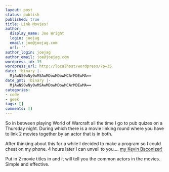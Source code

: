 ```yaml
---
layout: post
status: publish
published: true
title: Link Movies!
author:
  display_name: Joe Wright
  login: joejag
  email: joe@joejag.com
  url: ''
author_login: joejag
author_email: joe@joejag.com
wordpress_id: 35
wordpress_url: http://localhost/wordpress/?p=35
date: !binary |-
  MjAwNS0wNy0wMSAwMDowMDowMCArMDEwMA==
date_gmt: !binary |-
  MjAwNS0wNy0wMSAwMDowMDowMCArMDEwMA==
categories:
- code
- geek
tags: []
comments: []
---
```

<p>So in between playing World of Warcraft all the time I go to pub quizes on a Thursday night.  During which there is a movie linking round where you have to link 2 movies together by an actor that is in both.</p>
<p>After thinking about this for a while I decided to make a program so I could cheat on my phone.  4 hours later I can unveil to you.... <a href="/bacon">my Kevin Baconizer!</a></p>
<p>Put in 2 movie titles in and it will tell you the common actors in the movies.  Simple and effective.</p>
